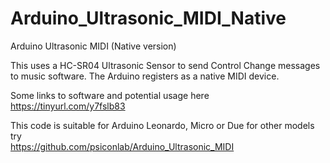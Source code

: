# Arduino_Ultrasonic_MIDI_Native
Arduino Ultrasonic MIDI (Native version)

This uses a HC-SR04 Ultrasonic Sensor to send Control Change messages to music software. The Arduino registers as a native MIDI device.

Some links to software and potential usage here<br/>
https://tinyurl.com/y7fslb83

This code is suitable for Arduino Leonardo, Micro or Due for other models try<br/>
https://github.com/psiconlab/Arduino_Ultrasonic_MIDI

